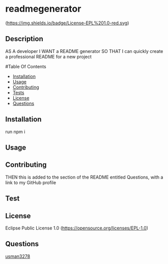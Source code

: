 # readmegenerator

  (https://img.shields.io/badge/License-EPL%201.0-red.svg)

  ## Description 
  AS A developer I WANT a README generator
  SO THAT I can quickly create a professional README for a new project
  
  #Table Of Contents
  * [Installation](#installation)
  * [Usage](#usage)
  * [Contributing](#contributing)
  * [Tests](#tests)
  * [License](#license)
  * [Questions](#questions)
  

  ## Installation
  run npm i


  ## Usage
  


  ## Contributing
  THEN this is added to the section of the README entitled Questions, with a link to my GitHub profile


  ## Test
  


  ## License
  Eclipse Public License 1.0
  (https://opensource.org/licenses/EPL-1.0) 



  ## Questions 
  
  [usman3278](https://github.com/Usman3278)
  